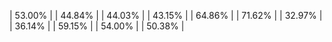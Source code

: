 | 53.00% |
| 44.84% |
| 44.03% |
| 43.15% |
| 64.86% |
| 71.62% |
| 32.97% |
| 36.14% |
| 59.15% |
| 54.00% |
| 50.38% |
